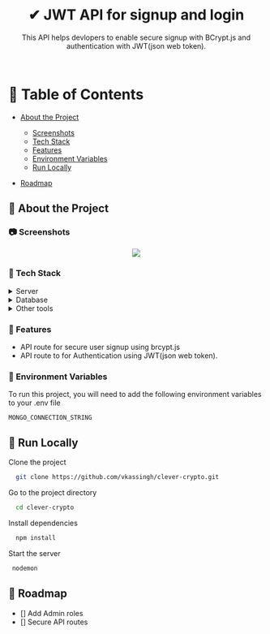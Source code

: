 
<div align="center">

  <h1>✔ JWT API for signup and login</h1>
  
  <p>
    This API helps devlopers to enable secure signup with BCrypt.js and authentication with JWT(json web token). 
  </p>
  </div>

<br />


<!-- Table of Contents -->
# :notebook_with_decorative_cover: Table of Contents

- [About the Project](#star2-about-the-project)
  * [Screenshots](#camera-screenshots)
  * [Tech Stack](#space_invader-tech-stack)
  * [Features](#dart-features)
  * [Environment Variables](#key-environment-variables)
  * [Run Locally](#running-run-locally)
  
- [Roadmap](#compass-roadmap)


  

<!-- About the Project -->
## :star2: About the Project


<!-- Screenshots -->
### :camera: Screenshots

<div align="center"> 
  <img src="https://i.im.ge/2022/10/03/1Km2tx.photo-6181293439388332839-y.jpg" />
</div>


<!-- TechStack -->
### :space_invader: Tech Stack
<details>
  <summary>Server</summary>
  <ul>
    <li><a href="https://expressjs.com/">Express.js</a></li>
    
  </ul>
</details>

<details>
<summary>Database</summary>
  <ul>
    <li><a href="https://www.mongodb.com/">MongoDB</a></li>
    
  </ul>
</details>

<details>
<summary>Other tools</summary>
  <ul>
    <li><a href="https://www.postman.com/">Postman</a></li>
    <li><a href="https://www.npmjs.com/package/bcrypt">Bcrypt.js</a></li>
    <li><a href="https://jwt.io/">JWT (json web tokens)</a></li>
  </ul>
</details>

<!-- Features -->
### :dart: Features

- API route for secure user signup using brcypt.js
- API route to for Authentication using JWT(json web token).




<!-- Env Variables -->
### :key: Environment Variables

To run this project, you will need to add the following environment variables to your .env file

`MONGO_CONNECTION_STRING`


<!-- Run Locally -->
## :running: Run Locally

Clone the project

```bash
  git clone https://github.com/vkassingh/clever-crypto.git
```

Go to the project directory

```bash
  cd clever-crypto
```

Install dependencies

```bash
  npm install
```

Start the server

```bash
 nodemon
```


<!-- Roadmap -->
## :compass: Roadmap

* [] Add Admin roles
* [] Secure API routes








